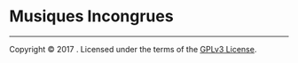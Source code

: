 # Musiques Incongrues

---
Copyright &copy; 2017 . Licensed under the terms of the [GPLv3 License](LICENSE.md).
